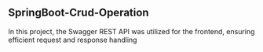 <h2>SpringBoot-Crud-Operation</h2>
In this project, the Swagger REST API was utilized for the frontend, ensuring efficient request and response handling
